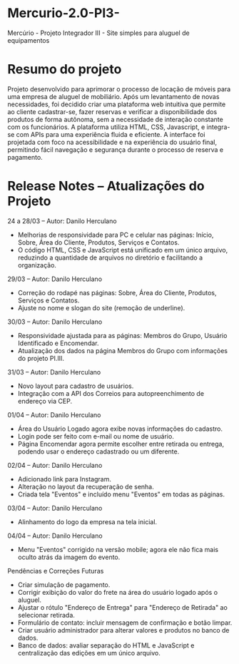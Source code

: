 # Mercurio-2.0-PI3-
Mercúrio - Projeto Integrador III - Site simples para aluguel de equipamentos

# Resumo do projeto
Projeto desenvolvido para aprimorar o processo de locação de móveis para uma empresa de aluguel de mobiliário. Após um levantamento de novas necessidades, foi decidido criar uma plataforma web intuitiva que permite ao cliente cadastrar-se, fazer reservas e verificar a disponibilidade dos produtos de forma autônoma, sem a necessidade de interação constante com os funcionários.
A plataforma utiliza HTML, CSS, Javascript, e integra-se com APIs para uma experiência fluida e eficiente. A interface foi projetada com foco na acessibilidade e na experiência do usuário final, permitindo fácil navegação e segurança durante o processo de reserva e pagamento.

# Release Notes – Atualizações do Projeto

24 a 28/03 – Autor: Danilo Herculano  
- Melhorias de responsividade para PC e celular nas páginas: Início, Sobre, Área do Cliente, Produtos, Serviços e Contatos.
- O código HTML, CSS e JavaScript está unificado em um único arquivo, reduzindo a quantidade de arquivos no diretório e facilitando a organização.

29/03 – Autor: Danilo Herculano  
- Correção do rodapé nas páginas: Sobre, Área do Cliente, Produtos, Serviços e Contatos.  
- Ajuste no nome e slogan do site (remoção de underline).  

30/03 – Autor: Danilo Herculano  
- Responsividade ajustada para as páginas: Membros do Grupo, Usuário Identificado e Encomendar.  
- Atualização dos dados na página Membros do Grupo com informações do projeto PI.III.  

31/03 – Autor: Danilo Herculano  
- Novo layout para cadastro de usuários.  
- Integração com a API dos Correios para autopreenchimento de endereço via CEP.  

01/04 – Autor: Danilo Herculano  
- Área do Usuário Logado agora exibe novas informações do cadastro.  
- Login pode ser feito com e-mail ou nome de usuário.  
- Página Encomendar agora permite escolher entre retirada ou entrega, podendo usar o endereço cadastrado ou um diferente.  

02/04 – Autor: Danilo Herculano  
- Adicionado link para Instagram.  
- Alteração no layout da recuperação de senha.  
- Criada tela "Eventos" e incluído menu "Eventos" em todas as páginas.  

03/04 – Autor: Danilo Herculano
- Alinhamento do logo da empresa na tela inicial.

04/04 – Autor: Danilo Herculano
- Menu "Eventos" corrigido na versão mobile; agora ele não fica mais oculto atrás da imagem do evento. 


Pendências e Correções Futuras  
- Criar simulação de pagamento.  
- Corrigir exibição do valor do frete na área do usuário logado após o aluguel.  
- Ajustar o rótulo "Endereço de Entrega" para "Endereço de Retirada" ao selecionar retirada.  
- Formulário de contato: incluir mensagem de confirmação e botão limpar.  
- Criar usuário administrador para alterar valores e produtos no banco de dados.
- Banco de dados: avaliar separação do HTML e JavaScript e centralização das edições em um único arquivo.  
